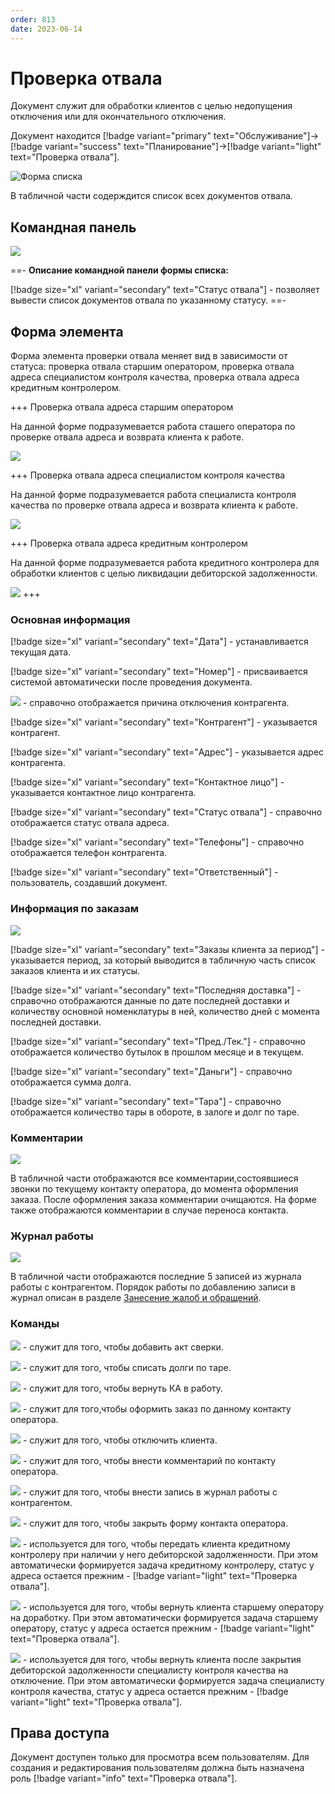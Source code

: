 ```yaml
---
order: 813
date: 2023-06-14
---
```

# Проверка отвала

Документ служит для обработки клиентов с целью недопущения отключения или для окончательного отключения.

Документ находится [!badge variant="primary" text="Обслуживание"]->[!badge variant="success" text="Планирование"]->[!badge variant="light" text="Проверка отвала"].

![Форма списка](/images/Форма_списка_отвал.jpg)

В табличной части содерждится список всех документов отвала.

## Командная панель

![](/images/Командная_панель_отвал.jpg)

==- **Описание командной панели формы списка:**

[!badge size="xl" variant="secondary" text="Статус отвала"] - позволяет вывести список документов отвала по указанному статусу.
==-

## Форма элемента

Форма элемента проверки отвала меняет вид в зависимости от статуса: проверка отвала старшим оператором, проверка отвала адреса специалистом контроля качества, проверка отвала адреса кредитным контролером.

+++ Проверка отвала адреса старшим оператором

На данной форме подразумевается работа сташего оператора по проверке отвала адреса и возврата клиента к работе.

![](/images/Проверка_отвала_старшим_оператором.jpg)

+++ Проверка отвала адреса специалистом контроля качества

На данной форме подразумевается работа специалиста контроля качества по проверке отвала адреса и возврата клиента к работе.

![](/images/Проверка_отвала_специалистом_кк.jpg)

+++ Проверка отвала адреса кредитным контролером

На данной форме подразумевается работа кредитного контролера для обработки клиентов с целью ликвидации дебиторской задолженности.

![](/images/Проверка_отвала_кк.jpg)
+++

### Основная информация

[!badge size="xl" variant="secondary" text="Дата"] - устанавливается текущая дата.

[!badge size="xl" variant="secondary" text="Номер"] - присваивается системой автоматически после проведения документа.

![](/images/Причина_отключения.jpg) - справочно отображается причина отключения контрагента.

[!badge size="xl" variant="secondary" text="Контрагент"] - указывается контрагент.

[!badge size="xl" variant="secondary" text="Адрес"] - указывается адрес контрагента.

[!badge size="xl" variant="secondary" text="Контактное лицо"] - указывается контактное лицо контрагента.

[!badge size="xl" variant="secondary" text="Статус отвала"] - справочно отображается статус отвала адреса.

[!badge size="xl" variant="secondary" text="Телефоны"] - справочно отображается телефон контрагента.

[!badge size="xl" variant="secondary" text="Ответственный"] - пользователь, создавший документ.

### Информация по заказам

![](/images/ТЧ_информация_по_заказам.jpg)

[!badge size="xl" variant="secondary" text="Заказы клиента за период"] - указывается период, за который выводится в табличную часть список заказов клиента и их статусы.

[!badge size="xl" variant="secondary" text="Последняя доставка"] - справочно отображаются данные по дате последней доставки и количеству основной номенклатуры в ней, количество дней с момента последней доставки.

[!badge size="xl" variant="secondary" text="Пред./Тек."] - справочно отображается количество бутылок в прошлом месяце и в текущем.

[!badge size="xl" variant="secondary" text="Даньги"] - справочно отображается сумма долга.

[!badge size="xl" variant="secondary" text="Тара"] - справочно отображается количество тары в обороте, в залоге и долг по таре.

### Комментарии

![](/images/ТЧ_комментарии.jpg)

В табличной части отображаются все комментарии,состоявшиеся звонки по текущему контакту оператора, до момента оформления заказа. После оформления заказа комментарии очищаются. На форме также отображаются комментарии в случае переноса контакта.

### Журнал работы

![](/images/ТЧ_журнал_работы.jpg)

В табличной части отображаются последние 5 записей из журнала работы с контрагентом. Порядок работы по добавлению записи в журнал описан в разделе [Занесение жалоб и обращений](/3-руководства-пользователей/1-оператор/2-занесение-жалоб-и-обращений-клиента/).


### Команды

![](/images/Кнопка_акт_сверки.jpg) - служит для того, чтобы добавить акт сверки.

![](/images/Кнопка_корректировка_тары.jpg) - служит для того, чтобы списать долги по таре.

![](/images/Кнопка_вернуть_в_работу.jpg) - служит для того, чтобы вернуть КА в работу.

![](/images/Кнопка_отгрузка.jpg) - служит для того,чтобы оформить заказ по данному контакту оператора.

![](/images/Кнопка_отвал.jpg) - служит для того, чтобы отключить клиента.

![](/images/Кнопка_комментарий.jpg) - служит для того, чтобы внести комментарий по контакту оператора.

![](/images/Кнопка_запись_в_журнал.jpg) - служит для того, чтобы внести запись в журнал работы с контрагентом.

![](/images/Кнопка_закрыть.jpg) - служит для того, чтобы закрыть форму контакта оператора.

![](/images/Кнопка_передать_кк.jpg) - используется для того, чтобы передать клиента кредитному контролеру при наличии у него дебиторской задолженности. При этом автоматически формируется задача кредитному контролеру, статус у адреса остается прежним - [!badge variant="light" text="Проверка отвала"].

![](/images/Кнопка_передать_ст_оператору.jpg) - используется для того, чтобы вернуть клиента старшему оператору на доработку. При этом автоматически формируется задача старшему оператору, статус у адреса остается прежним - [!badge variant="light" text="Проверка отвала"].

![](/images/Кнопка_передать_специалисту_кк.jpg) - используется для того, чтобы вернуть клиента после закрытия дебиторской задолженности специалисту контроля качества на отключение. При этом автоматически формируется задача специалисту контроля качества, статус у адреса остается прежним - [!badge variant="light" text="Проверка отвала"].


## Права доступа

Документ доступен только для просмотра всем пользователям. Для создания и редактирования пользователям должна быть назначена роль [!badge variant="info" text="Проверка отвала"].
